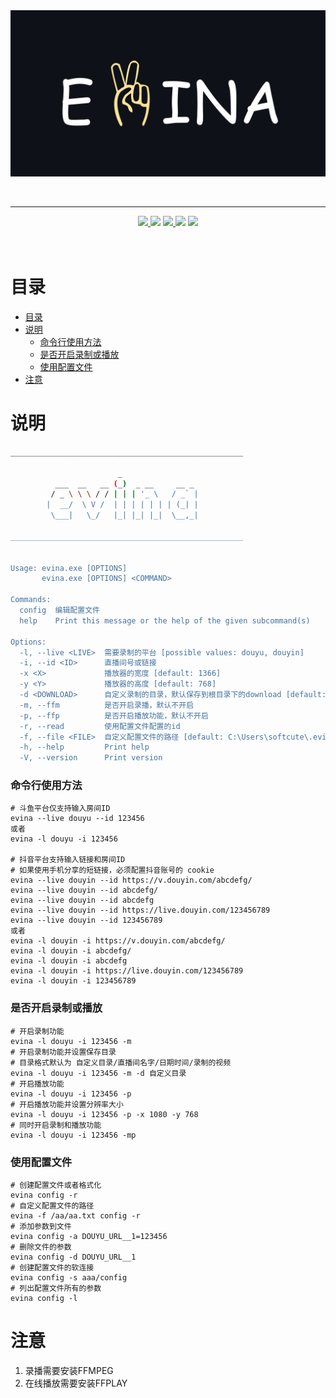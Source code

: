 
<div style="width: 100%;height: 300px;">
    <img src="./.github/image.jpg" style="width: 100%;object-fit:cover">
</div>

<div align="center">
    <hr/>
    <a href="https://github.com/soft-cute/test">
        <img src="https://img.shields.io/badge/github-soft--cute%2Ftest-1707320?logo=github">
    </a>
    <img src="https://img.shields.io/github/last-commit/soft-cute/test/master?logo=github">
    <a href="https://github.com/soft-cute/test/releases">
        <img src="https://img.shields.io/github/v/release/soft-cute/test?logo=github">
    </a>
    <img src="https://img.shields.io/github/release-date/soft-cute/test">
    <img src="https://img.shields.io/github/license/soft-cute/test">
</div><br><br>

# 目录
- [目录](#目录)
- [说明](#说明)
    - [命令行使用方法](#命令行使用方法)
    - [是否开启录制或播放](#是否开启录制或播放)
    - [使用配置文件](#使用配置文件)
- [注意](#注意)

# 说明

```bash
____________________________________________________

                        _
          ___  __   __ (_)  _ __     __ _
         / _ \ \ \ / / | | | '_ \   / _` |
        |  __/  \ V /  | | | | | | | (_| |
         \___|   \_/   |_| |_| |_|  \__,_|

____________________________________________________


Usage: evina.exe [OPTIONS]
       evina.exe [OPTIONS] <COMMAND>

Commands:
  config  编辑配置文件
  help    Print this message or the help of the given subcommand(s)

Options:
  -l, --live <LIVE>  需要录制的平台 [possible values: douyu, douyin]
  -i, --id <ID>      直播间号或链接
  -x <X>             播放器的宽度 [default: 1366]
  -y <Y>             播放器的高度 [default: 768]
  -d <DOWNLOAD>      自定义录制的目录，默认保存到根目录下的download [default: /download]
  -m, --ffm          是否开启录播，默认不开启
  -p, --ffp          是否开启播放功能，默认不开启
  -r, --read         使用配置文件配置的id
  -f, --file <FILE>  自定义配置文件的路径 [default: C:\Users\softcute\.evina\config]
  -h, --help         Print help
  -V, --version      Print version

```



### 命令行使用方法
```shell
# 斗鱼平台仅支持输入房间ID
evina --live douyu --id 123456
或者
evina -l douyu -i 123456

# 抖音平台支持输入链接和房间ID
# 如果使用手机分享的短链接，必须配置抖音账号的 cookie
evina --live douyin --id https://v.douyin.com/abcdefg/
evina --live douyin --id abcdefg/
evina --live douyin --id abcdefg
evina --live douyin --id https://live.douyin.com/123456789
evina --live douyin --id 123456789
或者
evina -l douyin -i https://v.douyin.com/abcdefg/
evina -l douyin -i abcdefg/
evina -l douyin -i abcdefg
evina -l douyin -i https://live.douyin.com/123456789
evina -l douyin -i 123456789
```
### 是否开启录制或播放
```shell
# 开启录制功能
evina -l douyu -i 123456 -m
# 开启录制功能并设置保存目录
# 目录格式默认为 自定义目录/直播间名字/日期时间/录制的视频
evina -l douyu -i 123456 -m -d 自定义目录
# 开启播放功能
evina -l douyu -i 123456 -p
# 开启播放功能并设置分辨率大小
evina -l douyu -i 123456 -p -x 1080 -y 768
# 同时开启录制和播放功能
evina -l douyu -i 123456 -mp
```
### 使用配置文件
```shell
# 创建配置文件或者格式化
evina config -r
# 自定义配置文件的路径
evina -f /aa/aa.txt config -r
# 添加参数到文件
evina config -a DOUYU_URL__1=123456
# 删除文件的参数
evina config -d DOUYU_URL__1
# 创建配置文件的软连接
evina config -s aaa/config
# 列出配置文件所有的参数
evina config -l
```

# 注意
 1. 录播需要安装FFMPEG
 2. 在线播放需要安装FFPLAY


